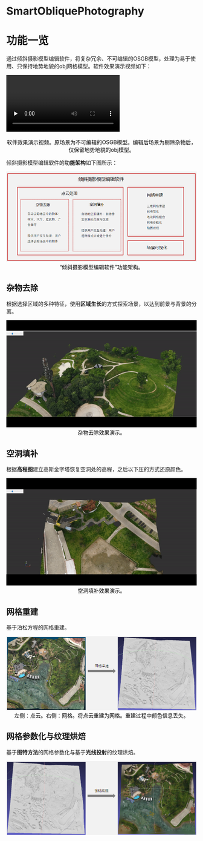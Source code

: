 # SmartObliquePhotography

# 功能一览

通过倾斜摄影模型编辑软件，将复杂冗余、不可编辑的OSGB模型，处理为易于使用、只保持地势地貌的obj网格模型。软件效果演示视频如下：

<video id="video" controls="" preload="none"> <source id="mp4" src="Docs\README Pictures\软件效果演示.mp4" type="video/mp4"> </video>

<center style="color:#000000">软件效果演示视频。原场景为不可编辑的OSGB模型。编辑后场景为剔除杂物后，仅保留地势地貌的obj模型。</center>

倾斜摄影模型编辑软件的**功能架构**如下图所示：

<img src="\Docs\README Pictures\架构.png" style="zoom:100%;" />

<center style="color:#000000">“倾斜摄影模型编辑软件”功能架构。</center>

## 杂物去除

根据选择区域的多种特征，使用**区域生长**的方式探索场景，以达到前景与背景的分离。

<img src="Docs\README Pictures\杂物去除.gif" style="zoom:150%;" />

<center style="color:#000000">杂物去除效果演示。</center>

## 空洞填补

根据**高程图**建立高斯金字塔恢复空洞处的高程，之后以下压的方式还原颜色。

<img src="Docs\README Pictures\空洞填补.gif" alt="1" style="zoom:150%;" />

<center style="color:#000000">空洞填补效果演示。</center>

## 网格重建

基于泊松方程的网格重建。

<img src="\Docs\README Pictures\网格重建.png" style="zoom:100%;" />

<center style="color:#000000">左侧：点云。右侧：网格。将点云重建为网格。重建过程中颜色信息丢失。</center>

## 网格参数化与纹理烘焙

基于**图特方法**的网格参数化与基于**光线投射**的纹理烘焙。

<img src="\Docs\README Pictures\纹理烘焙.png" style="zoom:100%;" />

